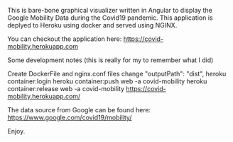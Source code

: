 This is bare-bone graphical visualizer written in Angular to display the Google Mobility Data during the Covid19 pandemic.
This application is deplyed to Heroku using docker and served using NGINX.

You can checkout the application here: https://covid-mobility.herokuapp.com

Some development notes (this is really for my to remember what I did)

Create DockerFile and nginx.conf files
change "outputPath": "dist",
heroku container:login
heroku container:push web -a covid-mobility
heroku container:release web -a covid-mobility
https://covid-mobility.herokuapp.com/

The data source from Google can be found here: https://www.google.com/covid19/mobility/

Enjoy.
